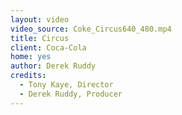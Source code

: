 ```yaml
---
layout: video
video_source: Coke_Circus640_480.mp4
title: Circus
client: Coca-Cola
home: yes
author: Derek Ruddy
credits:
  - Tony Kaye, Director
  - Derek Ruddy, Producer
---
```

